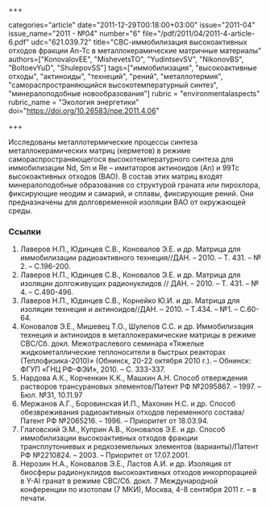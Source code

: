 +++

categories="article"
date="2011-12-29T00:18:00+03:00"
issue="2011-04"
issue_name="2011 - №04"
number="6"
file="/pdf/2011/04/2011-4-article-6.pdf"
udc="621.039.72"
title="СВС-иммобилизация высокоактивных отходов фракции An-Tc в металлокерамические матричные материалы"
authors=["KonovalovEE", "MishevetsTO", "YudintsevSV", "NikonovBS", "BoltoevYuD", "ShulepovSS"]
tags=["иммобилизация", "высокоактивные отходы", "актиноиды", "технеций", "рений", "металлотермия", "самораспространяющийся высокотемпературный синтез", "минералоподобные новообразования"]
rubric = "environmentalaspects"
rubric_name = "Экология энергетики"
doi="https://doi.org/10.26583/npe.2011.4.06"

+++

Исследованы металлотермические процессы синтеза металлокерамических матриц (керметов) в режиме самораспространяющегося высокотемпературного синтеза для иммобилизации Nd, Sm и Re – имитаторов актиноидов (An) и 99Тс высокоактивных отходов (ВАО). В состав этих матриц входят минералоподобные образования со структурой граната или пирохлора, фиксирующие неодим и самарий, и сплавы, фиксирующие рений. Они предназначены для долговременной изоляции ВАО от окружающей среды.

### Ссылки

1. Лаверов Н.П., Юдинцев С.В., Коновалов Э.Е. и др. Матрица для иммобилизации радиоактивного технеция//ДАН. – 2010. – Т. 431. – № 2. – С.196-200.
2. Лаверов Н.П., Юдинцев С.В., Коновалов Э.Е. и др. Матрица для изоляции долгоживущих радионуклидов // ДАН. – 2010. – Т. 431. – № 4. – С.490-496.
3. Лаверов Н.П., Юдинцев С.В., Корнейко Ю.И. и др. Матрица для изоляции технеция и актиноидов//ДАН. – 2010. – Т.434. – №1. – С.60-64.
4. Коновалов Э.Е., Мишевец Т.О., Шулепов С.С. и др. Иммобилизация технеция и актиноидов в металлокерамические матрицы в режиме СВС/Сб. докл. Межотраслевого семинара «Тяжелые жидкометаллические теплоносители в быстрых реакторах (Теплофизика-2010)» (Обнинск, 20-22 октября 2010 г.). – Обнинск: ФГУП «ГНЦ РФ-ФЭИ», 2010. – С. 333-337.
5. Нардова А.К., Корченкин К.К., Машкин А.Н. Способ отверждения растворов трансурановых элементов/Патент РФ №2095867. – 1997. – Бюл. №31, 10.11.97
6. Мержанов А.Г., Боровинская И.П., Махонин Н.С. и др. Способ обезвреживания радиоактивных отходов переменного состава/Патент РФ №2065216. – 1996. – Приоритет от 18.03.94.
7. Глаговский Э.М., Куприн А.В., Коновалов Э.Е. и др. Способ иммобилизации высокоактивных отходов фракции трансплутониевых и редкоземельных элементов (варианты)/Патент РФ №2210824. – 2003. – Приоритет от 17.07.2001.
8. Нерозин Н.А., Коновалов Э.Е., Ластов А.И. и др. Изоляция от биосферы радионуклидов высокоактивных отходов инкорпорацией в Y-Al гранат в режиме СВС/Сб. докл. 7 Международной конференции по изотопам (7 МКИ), Москва, 4-8 сентября 2011 г. – в печати.